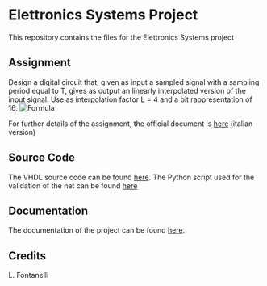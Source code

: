 # Elettronics Systems Project

This repository contains the files for the Elettronics Systems project

## Assignment
Design a digital circuit that, given as input a sampled signal with a sampling period equal to T, gives as output an linearly interpolated version of the input signal. Use as interpolation factor L = 4 and a bit rappresentation of 16. 
![Formula](/img/formula.png)

For further details of the assignment, the official document is [here](/docs/Assignment.pdf) (italian version)

## Source Code
The VHDL source code can be found [here](/src/vhdl).
The Python script used for the validation of the net can be found [here](/src/python)

## Documentation
The documentation of the project can be found [here](/docs/Documentation.pdf).

## Credits 
L. Fontanelli